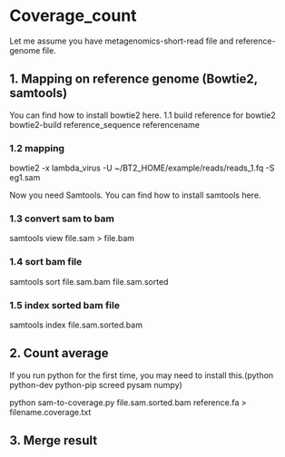 # Coverage_count

Let me assume you have metagenomics-short-read file and reference-genome file.

## 1. Mapping on reference genome (Bowtie2, samtools)
You can find how to install bowtie2 here.
1.1 build reference for bowtie2
bowtie2-build reference_sequence referencename

### 1.2 mapping
bowtie2 -x lambda_virus -U ~/BT2_HOME/example/reads/reads_1.fq -S eg1.sam

Now you need Samtools. You can find how to install samtools here.
### 1.3 convert sam to bam
samtools view file.sam > file.bam

### 1.4 sort bam file
samtools sort file.sam.bam file.sam.sorted

### 1.5 index sorted bam file
samtools index file.sam.sorted.bam

## 2. Count average
If you run python for the first time, you may need to install this.(python python-dev python-pip screed pysam numpy)

python sam-to-coverage.py file.sam.sorted.bam reference.fa > filename.coverage.txt

## 3. Merge result